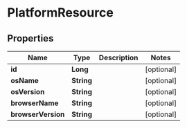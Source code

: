 # PlatformResource

## Properties
Name | Type | Description | Notes
------------ | ------------- | ------------- | -------------
**id** | **Long** |  |  [optional]
**osName** | **String** |  |  [optional]
**osVersion** | **String** |  |  [optional]
**browserName** | **String** |  |  [optional]
**browserVersion** | **String** |  |  [optional]

